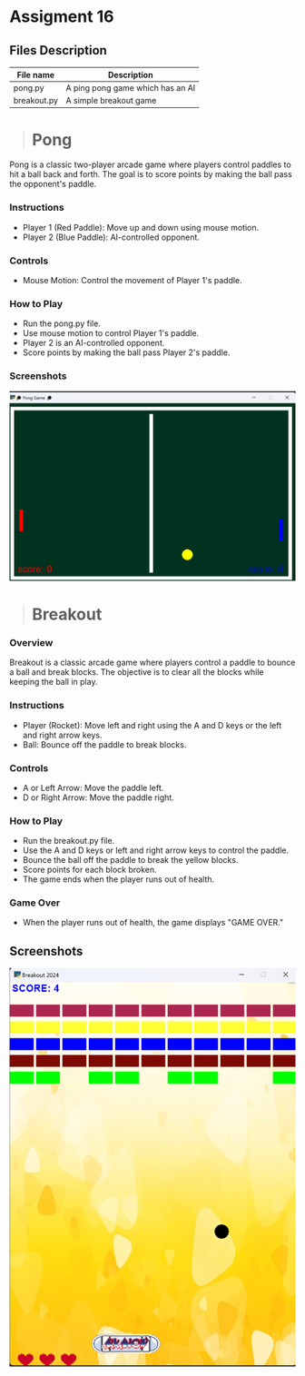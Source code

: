 # Assigment 16

## Files Description

| File name | Description |
|--- | --- |
|pong.py | A ping pong game which has an AI|
|breakout.py | A simple breakout game |




># Pong


Pong is a classic two-player arcade game where players control paddles to hit a ball back and forth. The goal is to score points by making the ball pass the opponent's paddle.

### Instructions

- Player 1 (Red Paddle): Move up and down using mouse motion.
- Player 2 (Blue Paddle): AI-controlled opponent.

### Controls

- Mouse Motion: Control the movement of Player 1's paddle.

### How to Play

- Run the pong.py file.
- Use mouse motion to control Player 1's paddle.
- Player 2 is an AI-controlled opponent.
- Score points by making the ball pass Player 2's paddle.

### Screenshots

![concentric](Pong.png)

># Breakout

### Overview

Breakout is a classic arcade game where players control a paddle to bounce a ball and break blocks. The objective is to clear all the blocks while keeping the ball in play.

### Instructions

- Player (Rocket): Move left and right using the A and D keys or the left and right arrow keys.
- Ball: Bounce off the paddle to break blocks.

### Controls

- A or Left Arrow: Move the paddle left.
- D or Right Arrow: Move the paddle right.

### How to Play

- Run the breakout.py file.
- Use the A and D keys or left and right arrow keys to control the paddle.
- Bounce the ball off the paddle to break the yellow blocks.
- Score points for each block broken.
- The game ends when the player runs out of health.

### Game Over

- When the player runs out of health, the game displays "GAME OVER."

## Screenshots

![concentric](Breakout.png)
